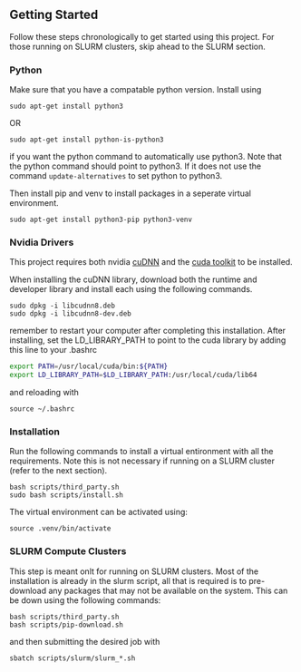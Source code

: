 ## Getting Started

Follow these steps chronologically to get started using this project. For those running on SLURM clusters, skip ahead to the SLURM section.

### Python

Make sure that you have a compatable python version. Install using

```shell
sudo apt-get install python3
```
OR 
```shell
sudo apt-get install python-is-python3
```

if you want the python command to automatically use python3. Note that the python command should point to python3. If it does not use the command ``update-alternatives`` to set python to python3.

Then install pip and venv to install packages in a seperate virtual environment.

```shell
sudo apt-get install python3-pip python3-venv
```

### Nvidia Drivers

This project requires both nvidia [cuDNN](https://developer.nvidia.com/cudnn) and the [cuda toolkit](https://developer.nvidia.com/cuda-downloads) to be installed.

When installing the cuDNN library, download both the runtime and developer library and install each using the following commands.

```shell
sudo dpkg -i libcudnn8.deb
sudo dpkg -i libcudnn8-dev.deb
```

remember to restart your computer after completing this installation. After installing, set the LD_LIBRARY_PATH to point to the cuda library by adding this line to your .bashrc

```bash
export PATH=/usr/local/cuda/bin:${PATH}
export LD_LIBRARY_PATH=$LD_LIBRARY_PATH:/usr/local/cuda/lib64
```

and reloading with

```shell
source ~/.bashrc
```

### Installation

Run the following commands to install a virtual entironment with all the requirements. Note this is not necessary if running on a SLURM cluster (refer to the next section).

```shell
bash scripts/third_party.sh
sudo bash scripts/install.sh
```

The virtual environment can be activated using:

```shell
source .venv/bin/activate
```

### SLURM Compute Clusters

This step is meant onlt for running on SLURM clusters. Most of the installation is already in the slurm script, all that is required is to pre-download any packages that may not be available on the system. This can be down using the following commands:

```shell
bash scripts/third_party.sh
bash scripts/pip-download.sh
```

and then submitting the desired job with


```shell
sbatch scripts/slurm/slurm_*.sh
```